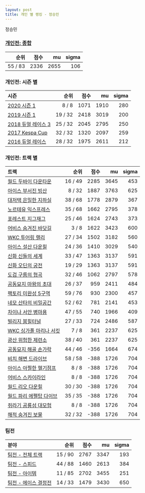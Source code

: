 ```yaml
---
layout: post
title: 개인 별 랭킹 - 정승민
---
```


정승민

### [개인전: 종합](../singles-full)

| 순위 | 점수 | mu | sigma |
|---:|---:|---:|---:|
| 55 / 83 | 2336 | 2655 | 106 |

### 개인전: 시즌 별

| 시즌 | 순위 | 점수 | mu | sigma |
|:---|---:|---:|---:|---:|
| [2020 시즌 1](../s2020_1) | 8 / 8 | 1071 | 1910 | 280 |
| [2019 시즌 1](../s2019_1) | 19 / 32 | 2418 | 3019 | 200 |
| [2018 듀얼 레이스 3](../s2018_1) | 25 / 32 | 2045 | 2795 | 250 |
| [2017 Kespa Cup](../s2017_2) | 32 / 32 | 1320 | 2097 | 259 |
| [2016 듀얼 레이스](../s2016_1) | 28 / 32 | 1975 | 2611 | 212 |

### 개인전: 트랙 별

| 트랙 | 순위 | 점수 | mu | sigma |
|:---|---:|---:|---:|---:|
| [월드 두바이 다운타운](../dubai) | 16 / 49 | 2285 | 3645 | 453 |
| [아이스 부서진 빙산](../boobing) | 8 / 32 | 1887 | 3763 | 625 |
| [대저택 은밀한 지하실](../jeotaek) | 38 / 68 | 1778 | 2879 | 367 |
| [노르테유 익스프레스](../noex) | 35 / 68 | 1662 | 2795 | 378 |
| [포레스트 지그재그](../zigzag) | 25 / 46 | 1624 | 2743 | 373 |
| [어비스 숨겨진 바닷길](../hiddenoceanroad) | 3 / 8 | 1622 | 3423 | 600 |
| [WKC 투어링 랠리](../rally) | 27 / 34 | 1502 | 3182 | 560 |
| [아이스 설산 다운힐](../seolsan) | 24 / 36 | 1410 | 3029 | 540 |
| [신화 신들의 세계](../shinsegye) | 33 / 47 | 1363 | 3137 | 591 |
| [신화 오딘의 궁전](../odin) | 19 / 29 | 1363 | 3137 | 591 |
| [도검 구름의 협곡](../hyupgog) | 32 / 46 | 1062 | 2797 | 578 |
| [공동묘지 마왕의 초대](../mawang) | 26 / 37 | 959 | 2411 | 484 |
| [팩토리 미완성 5구역](../district5) | 59 / 76 | 930 | 2300 | 457 |
| [네모 산타의 비밀공간](../santa) | 52 / 62 | 781 | 2141 | 453 |
| [차이나 서안 병마용](../byeongma) | 47 / 55 | 740 | 1966 | 409 |
| [빌리지 붐힐터널](../boomhill) | 27 / 33 | 724 | 2486 | 587 |
| [WKC 싱가폴 마리나 서킷](../singapore) | 7 / 8 | 361 | 2237 | 625 |
| [광산 위험한 제련소](../jeryeonso) | 38 / 40 | 361 | 2237 | 625 |
| [공동묘지 해골 손가락](../haeson) | 44 / 46 | -356 | 1664 | 674 |
| [비치 해변 드라이브](../haebyun) | 58 / 58 | -388 | 1726 | 704 |
| [아이스 아찔한 헬기점프](../heli) | 8 / 8 | -388 | 1726 | 704 |
| [어비스 스카이라인](../skyline) | 8 / 8 | -388 | 1726 | 704 |
| [월드 리오 다운힐](../rio) | 30 / 30 | -388 | 1726 | 704 |
| [월드 파리 에펠탑 다이브](../eifel) | 35 / 35 | -388 | 1726 | 704 |
| [쥐라기 공룡섬 대모험](../dinoisland) | 8 / 8 | -388 | 1726 | 704 |
| [해적 숨겨진 보물](../haesumbo) | 32 / 32 | -388 | 1726 | 704 |

### 팀전

| 분야 | 순위 | 점수 | mu | sigma |
|:---|---:|---:|---:|---:|
| [팀전 - 전체 트랙](../team-full) | 15 / 90 | 2767 | 3347 | 193 |
| [팀전 - 스피드](../team-speed) | 44 / 88 | 1460 | 2613 | 384 |
| [팀전 - 아이템](../team-item) | 11 / 85 | 2702 | 3455 | 251 |
| [팀전 - 에이스 결정전](../team-ace) | 14 / 33 | 1479 | 3430 | 650 |
